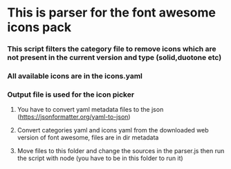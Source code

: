 # This is parser for the font awesome icons pack

### This script filters the category file to remove icons which are not present in the current version and type (solid,duotone etc)

### All available icons are in the icons.yaml

### Output file is used for the icon picker

1. You have to convert yaml metadata files to the json (https://jsonformatter.org/yaml-to-json)

2. Convert categories yaml and icons yaml from the downloaded web version of font awesome, files are in dir metadata

3. Move files to this folder and change the sources in the parser.js then run the script with node (you have to be in this folder to run it)
